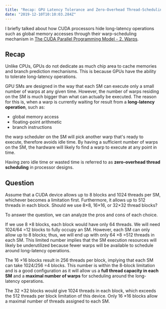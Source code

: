 ```yaml
---
title: "Recap: GPU Latency Tolerance and Zero-Overhead Thread-Scheduling"
date: "2019-12-10T10:10:03.284Z"
---
```


I briefly talked about how CUDA processors hide long-latency operations such as global memory accesses through their warp-scheduling mechanism in [The CUDA Parallel Programming Model - 2. Warps](/cuda2-warp).

## Recap

Unlike CPUs, GPUs do not dedicate as much chip area to cache memories and branch prediction mechanisms. This is because GPUs have the ability to tolerate long-latency operations.

GPU SMs are designed in the way that each SM can execute only a small number of warps at any given time. However, the number of warps residing on the SM is much bigger than what can actually be executed. The reason for this is, when a warp is currently waiting for result from a **long-latency operation**, such as:

- global memory access
- floating-point arithmetic
- branch instructions

the warp scheduler on the SM will pick another warp that's ready to execute, therefore avoids idle time. By having a sufficient number of warps on the SM, the hardware will likely fo find a warp to execute at any point in time.

Having zero idle time or wasted time is referred to as **zero-overhead thread scheduling** in processor designs.

## Question

Assume that a CUDA device allows up to 8 blocks and 1024 threads per SM, whichever becomes a limitation first. Furthermore, it allows up to 512 threads in each block. Should we use 8×8, 16×16, or 32×32 thread blocks?

To answer the question, we can analyze the pros and cons of each choice.

If we use 8 ×8 blocks, each block would have only 64 threads. We will need 1024/64 =12 blocks to fully occupy an SM. However, each SM can only allow up to 8 blocks; thus, we will end up with only 64 ×8 =512 threads in each SM. This limited number implies that the SM execution resources will likely be underutilized because fewer warps will be available to schedule around long-latency operations.

The 16 ×16 blocks result in 256 threads per block, implying that each SM can take 1024/256 =4 blocks. This number is within the 8-block limitation and is a good configuration as it will allow us a **full thread capacity in each SM** and a **maximal number of warps** for scheduling around the long-latency operations.

The 32 ×32 blocks would give 1024 threads in each block, which exceeds the 512 threads per block limitation of this device. Only 16 ×16 blocks allow a maximal number of threads assigned to each SM.
